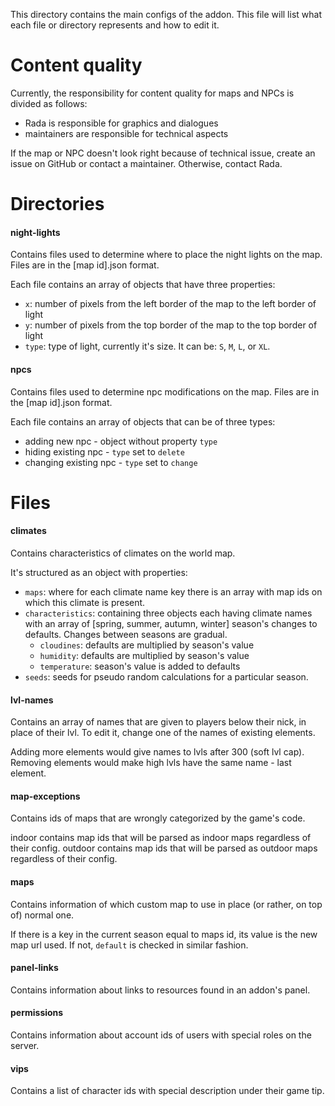 This directory contains the main configs of the addon.
This file will list what each file or directory represents and how to edit it.

# Content quality

Currently, the responsibility for content quality for maps and NPCs is divided as follows:

- Rada is responsible for graphics and dialogues
- maintainers are responsible for technical aspects

If the map or NPC doesn't look right because of technical issue,
create an issue on GitHub or contact a maintainer.
Otherwise, contact Rada.

# Directories

#### night-lights

Contains files used to determine where to place the night lights on the map.
Files are in the \[map id\].json format.

Each file contains an array of objects that have three properties:

- `x`: number of pixels from the left border of the map to the left border of light
- `y`: number of pixels from the top border of the map to the top border of light
- `type`: type of light, currently it's size. It can be: `S`, `M`, `L`, or `XL`.

#### npcs

Contains files used to determine npc modifications on the map.
Files are in the \[map id\].json format.

Each file contains an array of objects that can be of three types:

- adding new npc - object without property `type`
- hiding existing npc - `type` set to `delete`
- changing existing npc - `type` set to `change`

# Files

#### climates

Contains characteristics of climates on the world map.

It's structured as an object with properties:

- `maps`: where for each climate name key there is an array with map ids on which this climate is present.
- `characteristics`: containing three objects each having climate names with an array
  of \[spring, summer, autumn, winter\] season's changes to defaults. Changes between seasons are gradual.
    - `cloudines`: defaults are multiplied by season's value
    - `humidity`: defaults are multiplied by season's value
    - `temperature`: season's value is added to defaults
- `seeds`: seeds for pseudo random calculations for a particular season.

#### lvl-names

Contains an array of names that are given to players below their nick, in place of their lvl.
To edit it, change one of the names of existing elements.

Adding more elements would give names to lvls after 300 (soft lvl cap).
Removing elements would make high lvls have the same name - last element.

#### map-exceptions

Contains ids of maps that are wrongly categorized by the game's code.

indoor contains map ids that will be parsed as indoor maps regardless of their config.
outdoor contains map ids that will be parsed as outdoor maps regardless of their config.

#### maps

Contains information of which custom map to use in place (or rather, on top of) normal one.

If there is a key in the current season equal to maps id, its value is the new map url used.
If not, `default` is checked in similar fashion.

#### panel-links

Contains information about links to resources found in an addon's panel.

#### permissions

Contains information about account ids of users with special roles on the server.

#### vips

Contains a list of character ids with special description under their game tip.
